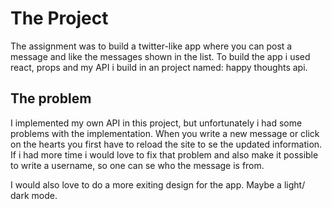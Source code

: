 # The Project

The assignment was to build a twitter-like app where you can post a message and like the messages shown in the list. To build the app i used react, props and my API i build in an project named: happy thoughts api.

## The problem

I implemented my own API in this project, but unfortunately i had some problems with the implementation. When you write a new message or click on the hearts you first have to reload the site to se the updated information. If i had more time i would love to fix that problem and also make it possible to write a username, so one can se who the message is from.

I would also love to do a more exiting design for the app. Maybe a light/ dark mode.
